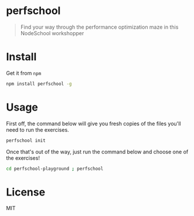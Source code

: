 # perfschool

> Find your way through the performance optimization maze in this NodeSchool workshopper

# Install

Get it from `npm`

```bash
npm install perfschool -g
```

# Usage

First off, the command below will give you fresh copies of the files you'll need to run the exercises.

```bash
perfschool init
```

Once that's out of the way, just run the command below and choose one of the exercises!

```bash
cd perfschool-playground ; perfschool
```

# License

MIT
